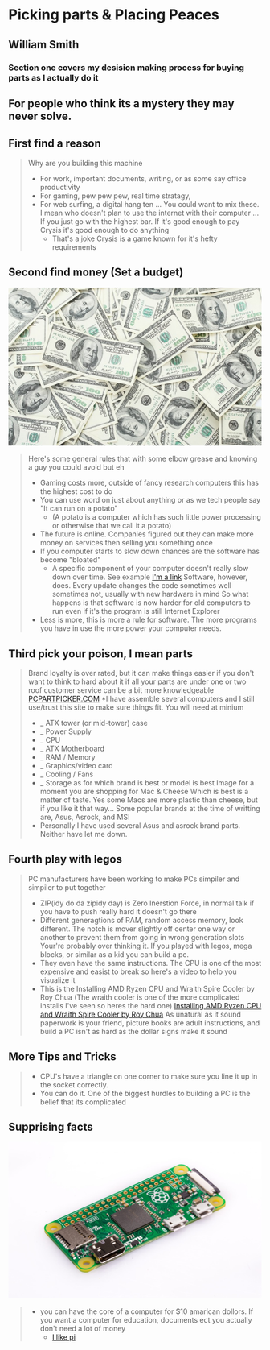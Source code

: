 # Picking parts & Placing Peaces
## William Smith
### Section one covers my desision making process for buying parts as I actually do it
For people who think its a mystery they may never solve.
---

First find a reason
---
>Why are you building this machine
>* For work, important documents, writing, or as some say office productivity
>* For gaming, pew pew pew, real time stratagy, 
>* For web surfing, a digital hang ten
>... You could want to mix these. I mean who doesn't plan to use the internet with their computer
>... If you just go with the highest bar. If it's good enough to pay Crysis it's good enough to do anything
>	* That's a joke Crysis is a game known for it's hefty requirements

Second find money (Set a budget)
---
![alt text](./images/money.jpg "$$$$")
> Here's some general rules that with some elbow grease and knowing a guy you could avoid but eh
>* Gaming costs more, outside of fancy research computers this has the highest cost to do
>* You can use word on just about anything or as we tech people say "It can run on a potato"
>	* (A potato is a computer which has such little power processing or otherwise that we call it a potato)
>* The future is online. Companies figured out they can make more money on services then selling you something once
>* If you computer starts to slow down chances are the software has become "bloated"
>	* A specific component of your computer doesn't really slow down over time. See example [I'm a link](https://www.youtube.com/watch?v=44JqNJq-PC0) Software, however, does. Every update changes the code sometimes well sometimes not, usually with new hardware in mind So what happens is that software is now harder for old computers to run even if it's the program is still Internet Explorer
>* Less is more, this is more a rule for software. The more programs you have in use the more power your computer needs.

Third pick your poison, I mean parts
---
> Brand loyalty is over rated, but it can make things easier if you don't want to think to hard about it
> if all your parts are under one or two roof customer service can be a bit more knowledgeable
> [PCPARTPICKER.COM](https://pcpartpicker.com/)
> *I have assemble several computers and I still use/trust this site to make sure things fit.
> You will need at minium 
>* _ ATX tower (or mid-tower) case
>* _ Power Supply
>* _ CPU
>* _ ATX Motherboard
>* _ RAM / Memory
>* _ Graphics/video card
>* _ Cooling / Fans
>* _ Storage
> as for which brand is best or model is best
> Image for a moment you are shopping for Mac & Cheese
> Which is best is a matter of taste.
> Yes some Macs are more plastic than cheese, but if you like it that way...
> Some popular brands at the time of writting are, Asus, Asrock, and MSI
>* Personally I have used several Asus and asrock brand parts. Neither have let me down.

Fourth play with legos
---
> PC manufacturers have been working to make PCs simpiler and simpiler to put together
>* ZIP(idy do da zipidy day) is Zero Inerstion Force, in normal talk if you have to push really hard it doesn't go there
>* Different generagtions of RAM, random access memory, look different. The notch is mover slightly off center one way or another to prevent them from going in wrong generation slots
> Your're probably over thinking it.
> If you played with legos, mega blocks, or similar as a kid you can build a pc.
>* They even have the same instructions.
> The CPU is one of the most expensive and easist to break so here's a video to help you visualize it
>* This is the Installing AMD Ryzen CPU and Wraith Spire Cooler by Roy Chua (The wraith cooler is one of the more complicated installs I've seen so heres the hard one)
> [Installing AMD Ryzen CPU and Wraith Spire Cooler by Roy Chua](https://www.youtube.com/watch?v=xw3ZY5rKkOk)
> As unatural as it sound paperwork is your friend, picture books are adult instructions, and build a PC isn't as hard as the dollar signs make it sound

More Tips and Tricks
---
>* CPU's have a triangle on one corner to make sure you line it up in the socket correctly.
>* You can do it. One of the biggest hurdles to building a PC is the belief that its complicated


Supprising facts
---
![alt text](./images/Raspberry-Pi-Zero.jpg "Pi zero")
>* you can have the core of a computer for $10 amarican dollors. If you want a computer for education, documents ect you actually don't need a lot of money
>	* [I like pi](https://www.raspberrypi.org/)
